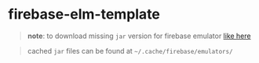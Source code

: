# firebase-elm-template

> **note**: to download missing `jar` version for firebase emulator
> [like here][link]

> cached `jar` files can be found at `~/.cache/firebase/emulators/`

[link]: https://storage.googleapis.com/firebase-preview-drop/emulator/cloud-firestore-emulator-v1.11.3.jar
